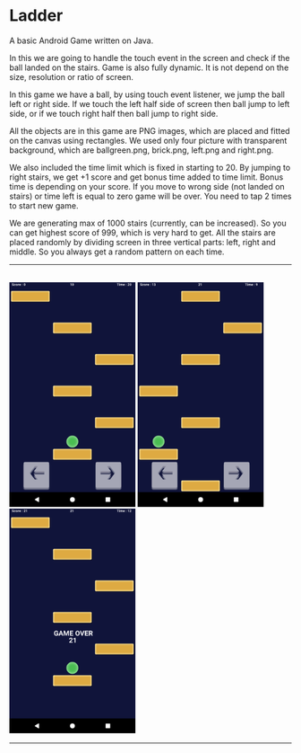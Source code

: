 # Ladder
A basic Android Game written on Java.

In this we are going to handle the touch event in the screen and check if the ball landed on the stairs. Game is also fully dynamic. It is not depend on the size, resolution or ratio of screen. 

In this game we have a ball, by using touch event listener, we jump the ball left or right side. If we touch the left half side of screen then ball jump to left side, or if we touch right half then ball jump to right side. 

All the objects are in this game are PNG images, which are placed and fitted on the canvas using rectangles. We used only four picture with transparent background, which are ballgreen.png, brick.png, left.png and right.png. 

We also included the time limit which is fixed in starting to 20. By jumping to right stairs, we get +1 score and get bonus time added to time limit. Bonus time is depending on your score. If you move to wrong side (not landed on stairs) or time left is equal to zero game will be over. You need to tap 2 times to start new game.  

We are generating max of 1000 stairs (currently, can be increased). So you can get highest score of 999, which is very hard to get. All the stairs are placed randomly by dividing screen in three vertical parts: left, right and middle. So you always get a random pattern on each time.
<br>
<hr>
<br>
<img height="400" src="https://github.com/preetamdaila/Ladder/blob/master/1.png" />
<img height="400" src="https://github.com/preetamdaila/Ladder/blob/master/2.png" />
<img height="400" src="https://github.com/preetamdaila/Ladder/blob/master/3.png" />
<br>
<hr>
